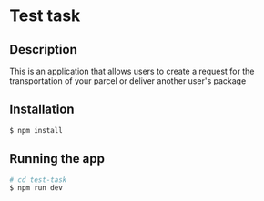 # Test task

## Description

This is an application that allows users to create a request for the transportation of your parcel or deliver another user's package

## Installation

```bash
$ npm install
```

## Running the app

```bash
# cd test-task
$ npm run dev
```


